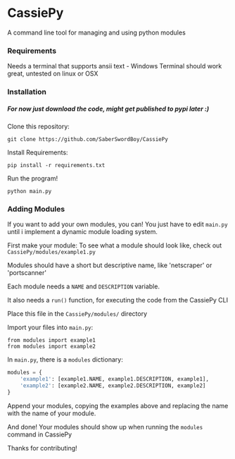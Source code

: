 # CassiePy
A command line tool for managing and using python modules

### Requirements
Needs a terminal that supports ansii text  - Windows Terminal should work great, untested on linux or OSX

### Installation
##### *For now just download the code, might get published to pypi later :)*
Clone this repository:

  `git clone https://github.com/SaberSwordBoy/CassiePy`

Install Requirements:

  `pip install -r requirements.txt`

Run the program!

  `python main.py`


### Adding Modules
If you want to add your own modules, you can!
You just have to edit  `main.py` until i implement a dynamic module
loading system.


First make your module: 
To see what a module should look like, check out `CassiePy/modules/example1.py`

Modules should have a short but descriptive name, like 'netscraper' or 'portscanner'

Each module needs a `NAME` and `DESCRIPTION` variable.

It also needs a `run()` function, for executing the code from the CassiePy CLI

Place this file in the `CassiePy/modules/` directory

Import your files into `main.py`:

```
from modules import example1
from modules import example2
```


In `main.py`, there is a `modules` dictionary:
```python
modules = {
    'example1': [example1.NAME, example1.DESCRIPTION, example1],
    'example2': [example2.NAME, example2.DESCRIPTION, example2]
}
```
Append your modules, copying the examples above and replacing the name with the name of your module. 

And done! Your modules should show up when running the `modules` command in CassiePy

Thanks for contributing!
